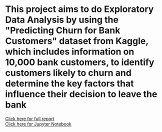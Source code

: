 # This project aims to do Exploratory Data Analysis by using the "Predicting Churn for Bank Customers" dataset from Kaggle, which includes information on 10,000 bank customers, to identify customers likely to churn and determine the key factors that influence their decision to leave the bank
<a href="https://github.com/shubhampokhrel81/predicting_churn_for_bank_customers/blob/main/final_report.pdf">Click here for full report </a><br>
<a href="https://github.com/shubhampokhrel81/predicting_churn_for_bank_customers/blob/main/churn_prediction.ipynb">Click here for Jupyter Notebook </a>
